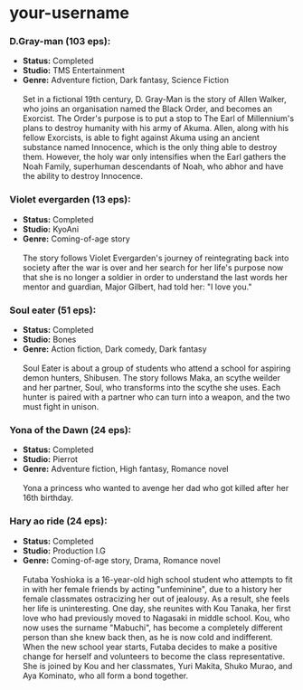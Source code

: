 # your-username

### D.Gray-man (103 eps):  
* **Status:** Completed<br/> 
* **Studio:** TMS Entertainment <br/>
* **Genre:** Adventure fiction, Dark fantasy, Science Fiction <br/><br/> 
Set in a fictional 19th century, D. Gray-Man is the story of Allen Walker, who joins an organisation named the Black Order, and becomes an Exorcist. The Order's purpose is to put a stop to The Earl of Millennium's plans to destroy humanity with his army of Akuma.
Allen, along with his fellow Exorcists, is able to fight against Akuma using an ancient substance named Innocence, which is the only thing able to destroy them. However, the holy war only intensifies when the Earl gathers the Noah Family, superhuman descendants of Noah, who abhor and have the ability to destroy Innocence.

### Violet evergarden (13 eps):  
* **Status:** Completed<br/> 
* **Studio:** KyoAni <br/>
* **Genre:** Coming-of-age story <br/><br/> 
The story follows Violet Evergarden's journey of reintegrating back into society after the war is over and her search for her life's purpose now that she is no longer a soldier in order to understand the last words her mentor and guardian, Major Gilbert, had told her: "I love you."

### Soul eater (51 eps):  
* **Status:** Completed<br/> 
* **Studio:** Bones <br/>
* **Genre:** Action fiction, Dark comedy, Dark fantasy <br/><br/> 
Soul Eater is about a group of students who attend a school for aspiring demon hunters, Shibusen. The story follows Maka, an scythe weilder and her partner, Soul, who transforms into the scythe she uses. Each hunter is paired with a partner who can turn into a weapon, and the two must fight in unison.

### Yona of the Dawn (24 eps):  
* **Status:** Completed<br/> 
* **Studio:** Pierrot <br/>
* **Genre:** Adventure fiction, High fantasy, Romance novel <br/><br/> 
Yona a princess who wanted to avenge her dad who got killed after her 16th birthday.

### Hary ao ride (24 eps):  
* **Status:** Completed<br/> 
* **Studio:** Production I.G <br/>
* **Genre:** Coming-of-age story, Drama, Romance novel <br/><br/> 
Futaba Yoshioka is a 16-year-old high school student who attempts to fit in with her female friends by acting "unfeminine", due to a history her female classmates ostracizing her out of jealousy. As a result, she feels her life is uninteresting. One day, she reunites with Kou Tanaka, her first love who had previously moved to Nagasaki in middle school. Kou, who now uses the surname "Mabuchi", has become a completely different person than she knew back then, as he is now cold and indifferent. When the new school year starts, Futaba decides to make a positive change for herself and volunteers to become the class representative. She is joined by Kou and her classmates, Yuri Makita, Shuko Murao, and Aya Kominato, who all form a bond together.

